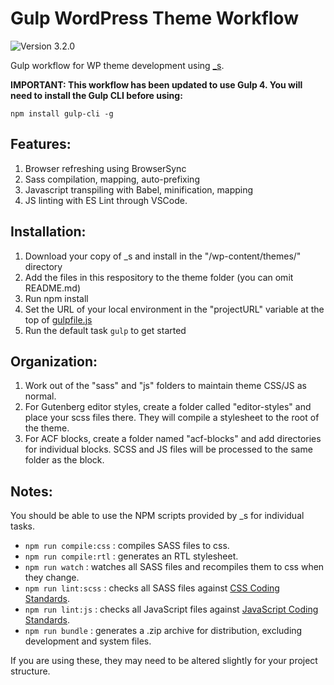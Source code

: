 # Gulp WordPress Theme Workflow

![Version 3.2.0](https://img.shields.io/badge/Version-3.2.0-brightgreen.svg)

Gulp workflow for WP theme development using [_s](http://underscores.me/).

**IMPORTANT: This workflow has been updated to use Gulp 4. You will need to install the Gulp CLI before using:**

`
npm install gulp-cli -g
`

## Features:

1. Browser refreshing using BrowserSync
2. Sass compilation, mapping, auto-prefixing
3. Javascript transpiling with Babel, minification, mapping
4. JS linting with ES Lint through VSCode.

## Installation:

1. Download your copy of _s and install in the "/wp-content/themes/" directory
2. Add the files in this respository to the theme folder (you can omit README.md)
3. Run npm install
4. Set the URL of your local environment in the "projectURL" variable at the top of [gulpfile.js](gulpfile.js)
5. Run the default task `gulp` to get started

## Organization:
1. Work out of the "sass" and "js" folders to maintain theme CSS/JS as normal.
2. For Gutenberg editor styles, create a folder called "editor-styles" and place your scss files there. They will compile a stylesheet to the root of the theme.
3. For ACF blocks, create a folder named "acf-blocks" and add directories for individual blocks. SCSS and JS files will be processed to the same folder as the block.

## Notes:
You should be able to use the NPM scripts provided by _s for individual tasks.

- `npm run compile:css` : compiles SASS files to css.
- `npm run compile:rtl` : generates an RTL stylesheet.
- `npm run watch` : watches all SASS files and recompiles them to css when they change.
- `npm run lint:scss` : checks all SASS files against [CSS Coding Standards](https://developer.wordpress.org/coding-standards/wordpress-coding-standards/css/).
- `npm run lint:js` : checks all JavaScript files against [JavaScript Coding Standards](https://developer.wordpress.org/coding-standards/wordpress-coding-standards/javascript/).
- `npm run bundle` : generates a .zip archive for distribution, excluding development and system files.

If you are using these, they may need to be altered slightly for your project structure.